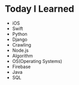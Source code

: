 # Today I Learned
* iOS
* Swift
* Python
* Django
* Crawling
* Node.js
* Algorithm
* OS(Operating Systems)
* Firebase
* Java
* SQL

